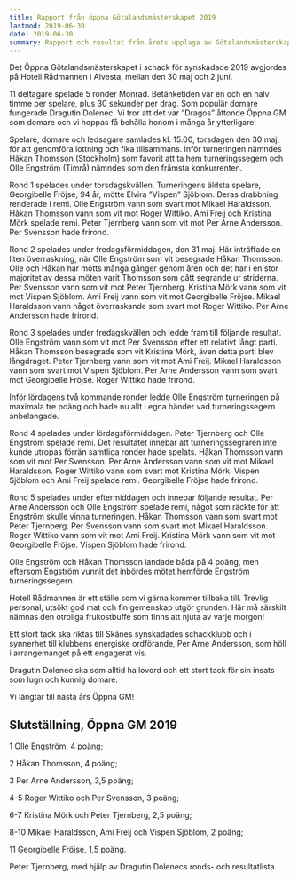 ```yaml
---
title: Rapport från öppna Götalandsmästerskapet 2019
lastmod: 2019-06-30
date: 2019-06-30
summary: Rapport och resultat från årets upplaga av Götalandsmästerskapen.
---
```


Det Öppna Götalandsmästerskapet i schack för synskadade 2019 avgjordes på Hotell Rådmannen i Alvesta, mellan den 30 maj och 2 juni.

11 deltagare spelade 5 ronder Monrad. Betänketiden var en och en halv timme per spelare, plus 30 sekunder per drag. Som populär domare fungerade Dragutin Dolenec. Vi tror att det var ”Dragos” åttonde Öppna GM som domare och vi hoppas få behålla honom i många år ytterligare!

Spelare, domare och ledsagare samlades kl. 15.00, torsdagen den 30 maj, för att genomföra lottning och fika tillsammans. Inför turneringen nämndes Håkan Thomsson (Stockholm) som favorit att ta hem turneringssegern och Olle Engström (Timrå) nämndes som den främsta konkurrenten.

Rond 1 spelades under torsdagskvällen. Turneringens äldsta spelare, Georgibelle Fröjse, 94 år, mötte Elvira ”Vispen” Sjöblom. Deras drabbning renderade i remi. Olle Engström vann som svart mot Mikael Haraldsson. Håkan Thomsson vann som vit mot Roger Wittiko. Ami Freij och Kristina Mörk spelade remi. Peter Tjernberg vann som vit mot Per Arne Andersson. Per Svensson hade frirond.

Rond 2 spelades under fredagsförmiddagen, den 31 maj. Här inträffade en liten överraskning, när Olle Engström som vit besegrade Håkan Thomsson. Olle och Håkan har mötts många gånger genom åren och det har i en stor majoritet av dessa möten varit Thomsson som gått segrande ur striderna. Per Svensson vann som vit mot Peter Tjernberg. Kristina Mörk vann som vit mot Vispen Sjöblom. Ami Freij vann som vit mot Georgibelle Fröjse. Mikael Haraldsson vann något överraskande som svart mot Roger Wittiko. Per Arne Andersson hade frirond.

Rond 3 spelades under fredagskvällen och ledde fram till följande resultat. Olle Engström vann som vit mot Per Svensson efter ett relativt långt parti. Håkan Thomsson besegrade som vit Kristina Mörk, även detta parti blev långdraget. Peter Tjernberg vann som vit mot Ami Freij. Mikael Haraldsson vann som svart mot Vispen Sjöblom. Per Arne Andersson vann som svart mot Georgibelle Fröjse. Roger Wittiko hade frirond.

Inför lördagens två kommande ronder ledde Olle Engström turneringen på maximala tre poäng och hade nu allt i egna händer vad turneringssegern anbelangade.

Rond 4 spelades under lördagsförmiddagen. Peter Tjernberg och Olle Engström spelade remi. Det resultatet innebar att turneringssegraren inte kunde utropas förrän samtliga ronder hade spelats. Håkan Thomsson vann som vit mot Per Svensson. Per Arne Andersson vann som vit mot Mikael Haraldsson. Roger Wittiko vann som svart mot Kristina Mörk. Vispen Sjöblom och Ami Freij spelade remi. Georgibelle Fröjse hade frirond.

Rond 5 spelades under eftermiddagen och innebar följande resultat. Per Arne Andersson och Olle Engström spelade remi, något som räckte för att Engström skulle vinna turneringen. Håkan Thomsson vann som svart mot Peter Tjernberg. Per Svensson vann som svart mot Mikael Haraldsson. Roger Wittiko vann som vit mot Ami Freij. Kristina Mörk vann som vit mot Georgibelle Fröjse. Vispen Sjöblom hade frirond.

Olle Engström och Håkan Thomsson landade båda på 4 poäng, men eftersom Engström vunnit det inbördes mötet hemförde Engström turneringssegern.

Hotell Rådmannen är ett ställe som vi gärna kommer tillbaka till. Trevlig personal, utsökt god mat och fin gemenskap utgör grunden. Här må särskilt nämnas den otroliga frukostbuffé som finns att njuta av varje morgon!

Ett stort tack ska riktas till Skånes synskadades schackklubb och i synnerhet till klubbens energiske ordförande, Per Arne Andersson, som höll i arrangemanget på ett engagerat vis.

Dragutin Dolenec ska som alltid ha lovord och ett stort tack för sin insats som lugn och kunnig domare.

Vi längtar till nästa års Öppna GM!

Slutställning, Öppna GM 2019
----------

1 Olle Engström, 4 poäng;

2 Håkan Thomsson, 4 poäng;

3 Per Arne Andersson, 3,5 poäng;

4-5 Roger Wittiko och Per Svensson, 3 poäng;

6-7 Kristina Mörk och Peter Tjernberg, 2,5 poäng;

8-10 Mikael Haraldsson, Ami Freij och Vispen Sjöblom, 2 poäng;

11 Georgibelle Fröjse, 1,5 poäng.

Peter Tjernberg, med hjälp av Dragutin Dolenecs ronds- och resultatlista.